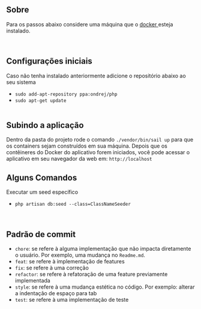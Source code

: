 ## Sobre
<p>
    Para os passos abaixo considere uma máquina que o 
    <a href="https://docs.docker.com/engine/install/ubuntu/">
        docker
    </a> esteja instalado.
</p>
<br>

## Configurações iniciais

<p>
    Caso não tenha instalado anteriormente adicione o repositório abaixo ao seu sistema
</p>

- `sudo add-apt-repository ppa:ondrej/php`
- `sudo apt-get update`
<br><br>

## Subindo a aplicação
<p>
    Dentro da pasta do projeto rode o comando 
        <code>./vendor/bin/sail up</code>
    para que os containers sejam construídos em sua máquina.
    Depois que os contêineres do Docker do aplicativo forem iniciados, 
    você pode acessar o aplicativo em seu navegador da web em: <code>http://localhost</code>
</p>

## Alguns Comandos 
Executar um seed específico
- `php artisan db:seed --class=ClassNameSeeder`


<br>

## Padrão de commit 

- `chore`: se refere à alguma implementação que não impacta diretamente o usuário. Por exemplo, uma mudança no `Readme.md`.
- `feat`: se refere à implementação de features
- `fix`: se refere à uma correção
- `refactor`: se refere à refatoração de uma feature previamente implementada
- `style`: se refere à uma mudança estética no código. Por exemplo: alterar a indentação de espaço para tab
- `test`: se refere à uma implementação de teste
